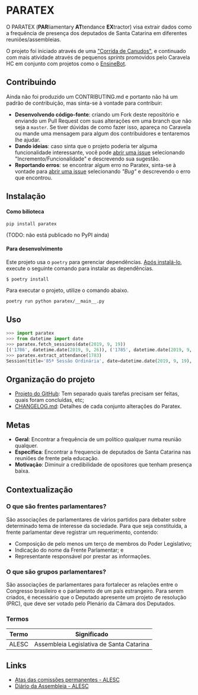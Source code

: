 PARATEX
==================================

O PARATEX (**PAR**liamentary **AT**tendance **EX**tractor) visa extrair dados
como a frequência de presença dos deputados de Santa Catarina em diferentes
reuniões/assembleias.

O projeto foi iniciado através de uma ["Corrida de Canudos"](CDC.md), e
continuado com mais atividade através de pequenos _sprints_ promovidos pelo
Caravela HC em conjunto com projetos como o
[EnsineBot](https://github.com/caravelahc/ensinebot).

Contribuindo
------------

Ainda não foi produzido um CONTRIBUTING.md e portanto não há um padrão de
contribuição, mas sinta-se à vontade para contribuir:
- **Desenvolvendo código-fonte**: criando um Fork deste repositório e enviando
  um Pull Request com suas alterações em uma branch que não seja a `master`. Se
  tiver dúvidas de como fazer isso, apareça no Caravela ou mande uma mensagem
  para algum dos contribuidores e tentaremos lhe ajudar.
- **Dando ideias**: caso sinta que o projeto poderia ter alguma funcionalidade
  interessante, você pode [abrir uma
  issue](https://github.com/caravelahc/paratex/issues/new/choose) selecionando
  "Incremento/Funcionalidade" e descrevendo sua sugestão.
- **Reportando erros**: se encontrar algum erro no Paratex, sinta-se à vontade
  para [abrir uma
  issue](https://github.com/caravelahc/paratex/issues/new/choose) selecionando
  _"Bug"_ e descrevendo o erro que encontrou.


Instalação
----------

#### Como bilioteca

`pip install paratex`

(TODO: não está publicado no PyPI ainda)


#### Para desenvolvimento

Este projeto usa o `poetry` para gerenciar dependências.
[Após instalá-lo](https://github.com/sdispater/poetry), execute o seguinte comando
para instalar as dependências.

```bash
$ poetry install
```

Para executar o projeto, utilize o comando abaixo.

```
poetry run python paratex/__main__.py
```


Uso
---

```python
>>> import paratex
>>> from datetime import date
>>> paratex.fetch_sessions(date(2019, 9, 19))
[('1786', datetime.date(2019, 9, 26)), ('1785', datetime.date(2019, 9, 25)), ('1784', datetime.date(2019, 9, 24)), ('1783', datetime.date(2019, 9, 19)), ('1781', datetime.date(2019, 9, 18)), ('1779', datetime.date(2019, 9, 17)), ('1778', datetime.date(2019, 9, 12)), ('1776', datetime.date(2019, 9, 11)), ('1775', datetime.date(2019, 9, 5)), ('1773', datetime.date(2019, 9, 4)), ('1772', datetime.date(2019, 9, 3))]
>>> paratex.extract_attendance(1783)
Session(title='85ª Sessão Ordinária', date=datetime.date(2019, 9, 19), attendance={'Ada De Luca': ('Outras', 'Reunião do inventário referente ao falecimento de seu esposo.'), 'Altair Silva': ('Atividade Parlamentar Externa', 'Participar da Reunião Alianza Mercosur - Unión Europea, que acontecerá no dia 29 de setembro em La Plata - Província de Buenos Aires, Argentina.'), 'Ana Campagnolo': ('Presente', None), 'Bruno Souza': ('Presente', None), 'Doutor Vicente': ('Presente', None), 'Fabiano da Luz': ('Licença Médica', None), 'Felipe Estevão': ('Presente', None), 'Fernando Krelling': ('Presente', None), 'Ismael dos Santos': ('Presente', None), 'Ivan Naatz': ('Atividade Parlamentar Externa', None), 'Jair Miotto': ('Presente', None), 'Jerry Comper': ('Presente', None), 'Jesse Lopes': ('Presente', None), 'João Amin': ('Presente', None), 'José Milton Scheffer': ('Presente', None), 'Julio Garcia': ('Presente', None), 'Kennedy Nunes': ('Presente', None), 'Laércio Schuster': ('Presente', None), 'Luciane Carminatti': ('Presente', None), 'Luiz Fernando Vampiro': ('Atividade Parlamentar Externa', None), 'Marcius Machado': ('Presente', None), 'Marcos Vieira': ('Presente', None), 'Marlene Fengler': ('Presente', None), 'Mauricio Eskudlark': ('Presente', None), 'Mauro de Nadal': ('Presente', None), 'Milton Hobus': ('Outras', 'Motivo de saúde.'), 'Moacir Sopelsa': ('Presente', None), 'Nazareno Martins': ('Presente', None), 'Neodi Saretta': ('Presente', None), 'Nilso Berlanda': ('Presente', None), 'Padre Pedro Baldissera': ('Presente', None), 'Paulinha': ('Presente', None), 'Ricardo Alba': ('Presente', None), 'Rodrigo Minotto': ('Presente', None), 'Romildo Titon': ('Presente', None), 'Sargento Lima': ('Atividade Parlamentar Externa', 'Viagem  para Brasilia com o objetivo de apresentar sugestão de alteração do Pacote Anticrime do Governo Federal que tramita no Congresso Nacional e articulação junto aos Deputados Federais e Senadores.'), 'Sergio Motta': ('Presente', None), 'Valdir Cobalchini': ('Presente', None), 'Volnei Weber': ('Presente', None)})
```

Organização do projeto
----------------------

- [Projeto do GitHub](https://github.com/caravelahc/paratex/projects/1): Tem
  separado quais tarefas precisam ser feitas, quais foram concluídas, etc;
- [CHANGELOG.md](CHANGELOG.md): Detalhes de cada conjunto alterações do
  Paratex.

Metas
-----

- **Geral**: Encontrar a frequência de um político qualquer numa reunião
qualquer.
- **Específica**: Encontrar a frequencia de deputados de Santa Catarina nas
reuniões de frente pela educação.
- **Motivação**: Diminuir a credibilidade de opositores que tenham presença
baixa.

Contextualização
----------------

### O que são frentes parlamentares?

São associações de parlamentares de vários partidos para debater sobre
determinado tema de interesse da sociedade. Para que seja constituída, a frente
parlamentar deve registrar um requerimento, contendo:
- Composição de pelo menos um terço de membros do Poder Legislativo;
- Indicação do nome da Frente Parlamentar; e
- Representante responsável por prestar as informações.

### O que são grupos parlamentares?

São associações de parlamentares para fortalecer as relações entre o Congresso
brasileiro e o parlamento de um país estrangeiro. Para serem criados, é
necessário que o Deputado apresente um projeto de resolução (PRC), que deve ser
votado pelo Plenário da Câmara dos Deputados.

### Termos

| Termo | Significado                              |
| ----- | ---------------------------------------- |
| ALESC | Assembleia Legislativa de Santa Catarina |

Links
-----

- [Atas das comissões
  permanentes - ALESC](http://transparencia.alesc.sc.gov.br/comissoes_permanentes_presenca.php)
- [Diário da Assembleia - ALESC](http://www.alesc.sc.gov.br/diario-da-assembleia)
